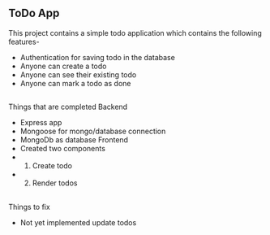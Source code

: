 ## ToDo App
This project contains a simple todo application which contains the following features-
- Authentication for saving todo in the database 
- Anyone can create a todo 
- Anyone can see their existing todo
- Anyone can mark a todo as done
##
Things that are completed 
 Backend 
- Express app 
- Mongoose for mongo/database connection
- MongoDb as database
 Frontend 
- Created two components
- 1. Create todo
- 2. Render todos
##

Things to fix

- Not yet implemented update todos


 